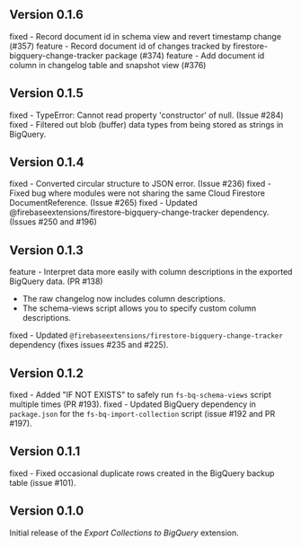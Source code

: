 ## Version 0.1.6

fixed - Record document id in schema view and revert timestamp change (#357)
feature - Record document id of changes tracked by firestore-bigquery-change-tracker package (#374)
feature - Add document id column in changelog table and snapshot view (#376)

## Version 0.1.5

fixed - TypeError: Cannot read property 'constructor' of null. (Issue #284)
fixed - Filtered out blob (buffer) data types from being stored as strings in BigQuery.

## Version 0.1.4

fixed - Converted circular structure to JSON error. (Issue #236)
fixed - Fixed bug where modules were not sharing the same Cloud Firestore
DocumentReference. (Issue #265)
fixed - Updated @firebaseextensions/firestore-bigquery-change-tracker dependency. (Issues #250 and #196)

## Version 0.1.3

feature - Interpret data more easily with column descriptions in the exported BigQuery data. (PR #138)

- The raw changelog now includes column descriptions.
- The schema-views script allows you to specify custom column descriptions.

fixed - Updated `@firebaseextensions/firestore-bigquery-change-tracker` dependency (fixes issues #235 and #225).

## Version 0.1.2

fixed - Added "IF NOT EXISTS" to safely run `fs-bq-schema-views` script multiple times (PR #193).
fixed - Updated BigQuery dependency in `package.json` for the `fs-bq-import-collection` script (issue #192 and PR #197).

## Version 0.1.1

fixed - Fixed occasional duplicate rows created in the BigQuery backup table (issue #101).

## Version 0.1.0

Initial release of the _Export Collections to BigQuery_ extension.
